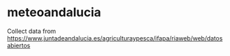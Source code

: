 # meteoandalucia
Collect data from https://www.juntadeandalucia.es/agriculturaypesca/ifapa/riaweb/web/datosabiertos
